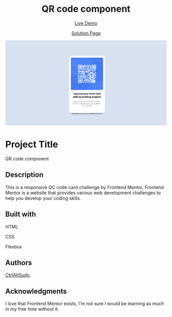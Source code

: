 <h1 align="center">QR code component</h1>
<p align="center"> <a align="center" href="https://ctrlaltsudo.github.io/FM-QR-code-component">Live Demo</a><p>
<p align="center"> <a align="center" href="https://www.frontendmentor.io/solutions/qr-code-component-nx6KPrVhLl">Solution Page</a><p>
<p align="center">
  <img src="./images/screenshot.png"></img>
</p>

# Project Title

QR code component

## Description

This is a responsive QC code card challenge by Frontend Mentor, Frontend Mentor is a website that provides various web development challenges to help you develop your coding skills.

## Built with 

<p>HTML<p>
<p>CSS<p>
<p>Flexbox<p>

## Authors

<a href="https://github.com/CtrlAltSudo">CtrlAltSudo</a>.

## Acknowledgments

I love that Frontend Mentor exists, I'm not sure I would be learning as much in my free time without it. 